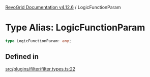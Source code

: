 [RevoGrid Documentation v4.12.6](README.md) / LogicFunctionParam

# Type Alias: LogicFunctionParam

```ts
type LogicFunctionParam: any;
```

## Defined in

[src/plugins/filter/filter.types.ts:22](https://github.com/revolist/revogrid/blob/293c9e1b6198b802a0690dc2e0b9faebd722e77f/src/plugins/filter/filter.types.ts#L22)
